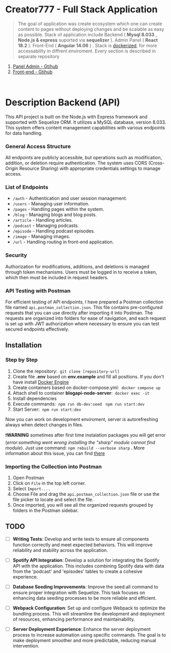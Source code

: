 # Creator777 - Full Stack Application

> The goal of application was create ecosystem which one can create content to pages without deploying changes and be scalable as easy as possible. Stack of application include Backend ( **Mysql 8.033** , **Node.js & express** suported via **sequelizer** ). Admin Panel ( **React 18.2** ). Front-End ( **Angular 14.06** ) . Stack is [dockerized](https://www.docker.com/ "dockerized"), for more accessability in diffrent enviroment. Every section is described in separate repository

1. [Panel Admin - Gtihub](https://github.com/Ibonom/BlogPanel)
2. [Front-end - Gtihub](https://github.com/Ibonom/BlogFrontEnd)

<br>

# Description Backend (API)

This API project is built on the Node.js with Express framework and supported with Sequelize ORM. It utilizes a MySQL database, version 8.033. This system offers content management capabilities with various endpoints for data handling.

### General Access Structure

All endpoints are publicly accessible, but operations such as modification, addition, or deletion require authentication. The system uses CORS (Cross-Origin Resource Sharing) with appropriate credentials settings to manage access.

### List of Endpoints

- `/auth` - Authentication and user session management.
- `/users` - Managing user information.
- `/pages` - Handling pages within the system.
- `/blog` - Managing blogs and blog posts.
- `/article` - Handling articles.
- `/podcast` - Managing podcasts.
- `/episode` - Handling podcast episodes.
- `/image` - Managing images.
- `/url` - Handling routing in front-end application.

### Security

Authorization for modifications, additions, and deletions is managed through token mechanisms. Users must be logged in to receive a token, which then must be included in request headers.

### API Testing with Postman

For efficient testing of API endpoints, I have prepared a Postman collection file named `api.postman_collection.json`. This file contains pre-configured requests that you can use directly after importing it into Postman. The requests are organized into folders for ease of navigation, and each request is set up with JWT authorization where necessary to ensure you can test secured endpoints effectively.

## Installation

### Step by Step

1. Clone the repository:&nbsp; `git clone [repository-url]`
2. Create file **.env** based on **env.example** and fill all positions. If you don't have install [Docker Engine](https://docs.docker.com/get-docker/ )
3. Create containers based on docker-compose.yml:&nbsp; `docker compose up`
4. Attach shell to container **blogapi-node-server**:&nbsp; `docker exec -it `
5. Install dependencies
6. Execute commands:&nbsp; `npm run db-dev:seed` &nbsp; `npm run start:dev`
7. Start Server:&nbsp; `npm run start:dev`

Now you can work on development enviroment, server is autorefreshing always when detect changes in files.

❗**WARNING** sometimes after first time instalation packages you will get error (*error:something went wrong installing the "sharp" module cannot find module*). Just use command: `npm rebuild --verbose sharp` . More information about this issue, you can find [there](https://github.com/gatsbyjs/gatsby/issues/24559)

### Importing the Collection into Postman

1. Open Postman
2. Click on `File` in the top left corner.
3. Select `Import....`
4. Choose File and drag the `api.postman_collection.json` file or use the file picker to locate and select the file.
5. Once imported, you will see all the organized requests grouped by folders in the Postman sidebar.

## TODO

- [ ] **Writing Tests**: Develop and write tests to ensure all components function correctly and meet expected behaviors. This will improve reliability and stability across the application.

- [ ] **Spotify API Integration**: Develop a solution for integrating the Spotify API with the application. This includes combining Spotify data with data from the 'podcast' and 'episodes' tables to create a cohesive experience.

- [ ] **Database Seeding Improvements**: Improve the seed:all command to ensure proper integration with Sequelize. This task focuses on enhancing data seeding processes to be more reliable and efficient.

- [ ] **Webpack Configuration**: Set up and configure Webpack to optimize the bundling process. This will streamline the development and deployment of resources, enhancing performance and maintainability.

- [ ] **Server Deployment Experience**: Enhance the server deployment process to increase automation using specific commands. The goal is to make deployment smoother and more predictable, reducing manual intervention.
